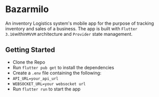 # Bazarmilo
An inventory Logistics system's mobile app for the purpose of tracking inventory and sales of a business. The app is built with `Flutter 3.16`within`MVVM` architecture and `Provider` state management.
## Getting Started
- Clone the Repo
- Run `flutter pub get` to install the dependencies
- Create a `.env` file containing the following:
-   `API_URL=your_api_url`
-   `WEBSOCKET_URL=your websocket url`
- Run `flutter run` to start the app

